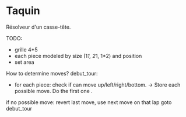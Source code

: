 # Taquin

Résolveur d'un casse-tête.

TODO:
- grille 4*5
- each piece modeled by size (1*1, 2*1, 1*2) and position
- set area

How to determine moves?
debut_tour:
- for each piece: check if can move up/left/right/bottom.
-> Store each possible move. Do the first one .

if no possible move: revert last move, use next move on that lap
goto debut_tour
